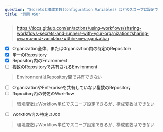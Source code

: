 ```yaml
---
question: "Secretsと構成変数(Configuration Variables) はどのスコープに設定できますか？（3つ選択）"
title: "質問 050"
---
```



> https://docs.github.com/en/actions/using-workflows/sharing-workflows-secrets-and-runners-with-your-organization#sharing-secrets-and-variables-within-an-organization
- [x] Organization全体、またはOrganization内の特定のRepository
- [x] 単一のRepository
- [x] Repository内のEnvironment
- [ ] 複数のRepositoryで共有されるEnvironment  
> EnvironmentはRepository間で共有できない
- [ ] OrganizationやEnterpriseを共有していない複数のRepository
- [ ] Repository内の特定のWorkflow  
> 環境変数はWorkflow単位でスコープ設定できるが、構成変数はできない
- [ ] Workflow内の特定のJob  
> 環境変数はWorkflow単位でスコープ設定できるが、構成変数はできない
